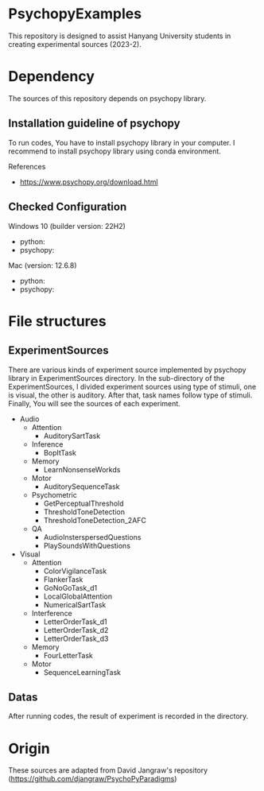 # PsychopyExamples

This repository is designed to assist Hanyang University students in creating experimental sources (2023-2). 

# Dependency 

The sources of this repository depends on psychopy library.

## Installation guideline of psychopy

To run codes, You have to install psychopy library in your computer. I recommend to install psychopy library using conda environment. 

References 
- https://www.psychopy.org/download.html

## Checked Configuration

Windows 10 (builder version: 22H2)
- python: 
- psychopy:

Mac (version: 12.6.8)
- python:
- psychopy:

# File structures

## ExperimentSources

There are various kinds of experiment source implemented by psychopy library in ExperimentSources directory. In the sub-directory of the ExperimentSources, I divided experiment sources using type of stimuli, one is visual, the other is auditory. After that, task names follow type of stimuli. Finally, You will see the sources of each experiment.

- Audio
  - Attention
      - AuditorySartTask
  - Inference
      - BopItTask
  - Memory
      - LearnNonsenseWorkds
  - Motor
      - AuditorySequenceTask
  - Psychometric
      - GetPerceptualThreshold
      - ThresholdToneDetection
      - ThresholdToneDetection_2AFC
  - QA
      - AudioInsterspersedQuestions
      - PlaySoundsWithQuestions
- Visual
  -  Attention
      - ColorVigilanceTask
      - FlankerTask
      - GoNoGoTask_d1
      - LocalGlobalAttention
      - NumericalSartTask
  -  Interference
      - LetterOrderTask_d1
      - LetterOrderTask_d2
      - LetterOrderTask_d3
  -  Memory
      - FourLetterTask
  -  Motor
      - SequenceLearningTask
        
## Datas

After running codes, the result of experiment is recorded in the directory. 

# Origin

These sources are adapted from David Jangraw's repository (https://github.com/djangraw/PsychoPyParadigms)


